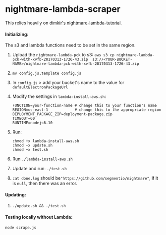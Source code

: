 # nightmare-lambda-scraper

This relies heavily on [dimkir's nightmare-lambda-tutorial](https://github.com/dimkir/nightmare-lambda-tutorial).



#### Initializing:

The s3 and lambda functions need to be set in the same region.

1. Upload the `nightmare-lambda-pck` to s3: `aws s3 cp nightmare-lambda-pck-with-xvfb-20170313-1726-43.zip  s3://<YOUR-BUCKET-NAME>/nightmare-lambda-pck-with-xvfb-20170313-1726-43.zip`

2. `mv config.js.template config.js`

3. In `config.js` > add your bucket's name to the value for `defaultElectronPackageUrl`

4. Modify the settings in `lambda-install-aws.sh`:

   ```shell
   FUNCTION=your-function-name # change this to your function's name
   REGION=us-east-1            # change this to the appropriate region
   DEPLOYMENT_PACKAGE_ZIP=deployment-package.zip
   TIMEOUT=60
   RUNTIME=nodejs6.10
   ```

5. Run:

   ```shell
   chmod +x lambda-install-aws.sh
   chmod +x update.sh
   chmod +x test.sh
   ```

6. Run `./lambda-install-aws.sh`

7. Update and run: `./test.sh`

8. `cat done.log` should be`"https://github.com/segmentio/nightmare"`, if it is `null`, then there was an error.



#### Updating:

1. `./update.sh && ./test.sh`



#### Testing locally without Lambda:

`node scrape.js`